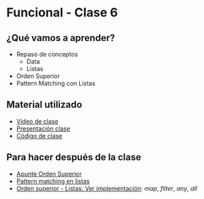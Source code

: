 # Funcional - Clase 6

## ¿Qué vamos a aprender?

* Repaso de conceptos
  * Data
  * Listas
* Orden Superior
* Pattern Matching con Listas

## Material utilizado

* [Video de clase](https://youtu.be/3_rSigFtLKA)
* [Presentación clase](https://docs.google.com/presentation/d/1w1VL5lVF86IkwSwg596vvH9RVC7B2ZuW4Ix0RCUSrWY)
* [Código de clase](https://github.com/pdep-st/seguimiento/blob/main/seguimiento/2024/funcional/practica/clase6.hs)

## Para hacer después de la clase

* [Apunte Orden Superior](https://docs.google.com/document/d/1Rzsp5A46R_WdC-NJ6_SKrUrtZ6LmR5A52BazE9XPLIc/edit?usp=sharing)
* [Pattern matching en listas](https://docs.google.com/document/d/11C2UAbP70dP7sTID-ZxJm_a-5ypKxQUEuZr6GVk5yFI/edit#heading=h.rkeb5q1444o5)
* [Orden superior - Listas: Ver implementación](https://docs.google.com/document/d/1Rzsp5A46R_WdC-NJ6_SKrUrtZ6LmR5A52BazE9XPLIc/edit#heading=h.1rnil5ezx59z): _map_, _filter_, _any_, _all_